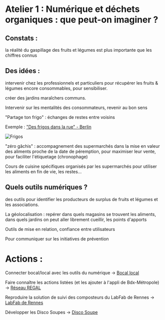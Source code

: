 # Atelier 1 : Numérique et déchets organiques : que peut-on imaginer ?

## Constats :

la réalité du gaspillage des fruits et légumes est plus importante que les chiffres connus

## Des idées : 

intervenir chez les professionnels et particuliers pour récupérer les fruits & légumes encore consommables, pour sensibiliser.

créer des jardins maraîchers communs.

Intervenir sur les mentalités des consommateurs, revenir au bon sens

"Partage ton frigo" : échanges de restes entre voisins

Exemple : ["Des frigos dans la rue" - Berlin](https://veillenouveauxconceptsdecheteries.wordpress.com/2014/12/01/foodsharing-des-frigos-dans-la-rue/)

![Frigos](https://framapic.org/by8ILmaYaTtz/H38fay42)

"zéro gâchis" : accompagnement des supermarchés dans la mise en valeur des aliments proche de la date de péremption, pour maximiser leur vente, pour faciliter l'étiquetage (chronophage)

Cours de cuisine spécifiques organisés par les supermarchés pour utiliser les aliments en fin de vie, les restes...

## Quels outils numériques ?

des outils pour identifier les producteurs de surplus de fruits et légumes et les associations.

La géolocalisation : repérer dans quels magasins se trouvent les aliments, dans quels jardins on peut aller librement cueillir, les points d'apports

Outils de mise en relation, confiance entre utilisateurs

Pour communiquer sur les initiatives de prévention

# Actions :

Connecter bocal/local avec les outils du numérique
-> [Bocal local](https://fr-fr.facebook.com/lebocallocal)

Faire connaître les actions listées (et les ajouter à l'appli de Bdx-Métropole)
-> [Réseau REGAL](http://www.reseau-regal-aquitaine.org/)

Reproduire la solution de suivi des composteurs du LabFab de Rennes
-> [LabFab de Rennes](http://www.labfab.fr/portfolio/)

Développer les Disco Soupes
-> [Disco Soupe](https://veillenouveauxconceptsdecheteries.wordpress.com/2014/11/22/disco-soupe/)
